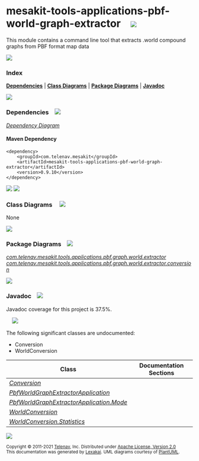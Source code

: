 [//]: # (start-user-text)



[//]: # (end-user-text)

# mesakit-tools-applications-pbf-world-graph-extractor &nbsp;&nbsp; <img src="https://www.mesakit.org/images/gears-32.png" srcset="https://www.mesakit.org/images/gears-32-2x.png 2x"/>

This module contains a command line tool that extracts .world compound graphs from PBF format map data

<img src="https://www.kivakit.org/images/horizontal-line-512.png" srcset="https://www.kivakit.org/images/horizontal-line-512-2x.png 2x"/>

### Index



[**Dependencies**](#dependencies) | [**Class Diagrams**](#class-diagrams) | [**Package Diagrams**](#package-diagrams) | [**Javadoc**](#javadoc)

<img src="https://www.kivakit.org/images/horizontal-line-512.png" srcset="https://www.kivakit.org/images/horizontal-line-512-2x.png 2x"/>

### Dependencies <a name="dependencies"></a> &nbsp;&nbsp; <img src="https://www.kivakit.org/images/dependencies-32.png" srcset="https://www.kivakit.org/images/dependencies-32-2x.png 2x"/>

[*Dependency Diagram*](https://www.mesakit.org/0.9.10/lexakai/mesakit-extensions/mesakit-tools/applications/pbf-world-graph-extractor/documentation/diagrams/dependencies.svg)

#### Maven Dependency

    <dependency>
        <groupId>com.telenav.mesakit</groupId>
        <artifactId>mesakit-tools-applications-pbf-world-graph-extractor</artifactId>
        <version>0.9.10</version>
    </dependency>

<img src="https://www.kivakit.org/images/horizontal-line-128.png" srcset="https://www.kivakit.org/images/horizontal-line-128-2x.png 2x"/>

[//]: # (start-user-text)



[//]: # (end-user-text)

<img src="https://www.kivakit.org/images/horizontal-line-128.png" srcset="https://www.kivakit.org/images/horizontal-line-128-2x.png 2x"/>

### Class Diagrams <a name="class-diagrams"></a> &nbsp; &nbsp; <img src="https://www.kivakit.org/images/diagram-40.png" srcset="https://www.kivakit.org/images/diagram-40-2x.png 2x"/>

None

<img src="https://www.kivakit.org/images/horizontal-line-128.png" srcset="https://www.kivakit.org/images/horizontal-line-128-2x.png 2x"/>

### Package Diagrams <a name="package-diagrams"></a> &nbsp;&nbsp; <img src="https://www.kivakit.org/images/box-32.png" srcset="https://www.kivakit.org/images/box-32-2x.png 2x"/>

[*com.telenav.mesakit.tools.applications.pbf.graph.world.extractor*](https://www.mesakit.org/0.9.10/lexakai/mesakit-extensions/mesakit-tools/applications/pbf-world-graph-extractor/documentation/diagrams/com.telenav.mesakit.tools.applications.pbf.graph.world.extractor.svg)  
[*com.telenav.mesakit.tools.applications.pbf.graph.world.extractor.conversion*](https://www.mesakit.org/0.9.10/lexakai/mesakit-extensions/mesakit-tools/applications/pbf-world-graph-extractor/documentation/diagrams/com.telenav.mesakit.tools.applications.pbf.graph.world.extractor.conversion.svg)

<img src="https://www.kivakit.org/images/horizontal-line-128.png" srcset="https://www.kivakit.org/images/horizontal-line-128-2x.png 2x"/>

### Javadoc <a name="javadoc"></a> &nbsp;&nbsp; <img src="https://www.kivakit.org/images/books-32.png" srcset="https://www.kivakit.org/images/books-32-2x.png 2x"/>

Javadoc coverage for this project is 37.5%.  
  
&nbsp; &nbsp; <img src="https://www.mesakit.org/images/meter-40-96.png" srcset="https://www.mesakit.org/images/meter-40-96-2x.png 2x"/>


The following significant classes are undocumented:  

- Conversion  
- WorldConversion

| Class | Documentation Sections |
|---|---|
| [*Conversion*](https://www.mesakit.org/0.9.10/javadoc/mesakit-extensions/mesakit.tools.applications.pbf.world.graph.extractor/com/telenav/mesakit/tools/applications/pbf/graph/world/extractor/conversion/Conversion.html) |  |  
| [*PbfWorldGraphExtractorApplication*](https://www.mesakit.org/0.9.10/javadoc/mesakit-extensions/mesakit.tools.applications.pbf.world.graph.extractor/com/telenav/mesakit/tools/applications/pbf/graph/world/extractor/PbfWorldGraphExtractorApplication.html) |  |  
| [*PbfWorldGraphExtractorApplication.Mode*](https://www.mesakit.org/0.9.10/javadoc/mesakit-extensions/mesakit.tools.applications.pbf.world.graph.extractor/com/telenav/mesakit/tools/applications/pbf/graph/world/extractor/PbfWorldGraphExtractorApplication.Mode.html) |  |  
| [*WorldConversion*](https://www.mesakit.org/0.9.10/javadoc/mesakit-extensions/mesakit.tools.applications.pbf.world.graph.extractor/com/telenav/mesakit/tools/applications/pbf/graph/world/extractor/conversion/WorldConversion.html) |  |  
| [*WorldConversion.Statistics*](https://www.mesakit.org/0.9.10/javadoc/mesakit-extensions/mesakit.tools.applications.pbf.world.graph.extractor/com/telenav/mesakit/tools/applications/pbf/graph/world/extractor/conversion/WorldConversion.Statistics.html) |  |  

[//]: # (start-user-text)



[//]: # (end-user-text)

<img src="https://www.kivakit.org/images/horizontal-line-512.png" srcset="https://www.kivakit.org/images/horizontal-line-512-2x.png 2x"/>

<sub>Copyright &#169; 2011-2021 [Telenav](https://telenav.com), Inc. Distributed under [Apache License, Version 2.0](LICENSE)</sub>  
<sub>This documentation was generated by [Lexakai](https://lexakai.org). UML diagrams courtesy of [PlantUML](https://plantuml.com).</sub>

